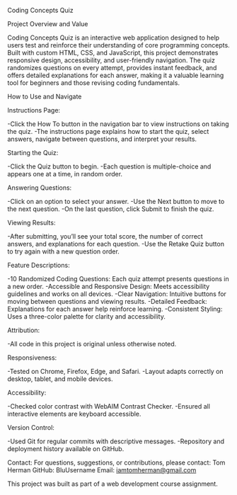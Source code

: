 Coding Concepts Quiz

Project Overview and Value

Coding Concepts Quiz is an interactive web application designed to help users test and reinforce their understanding of core programming concepts. Built with custom HTML, CSS, and JavaScript, this project demonstrates responsive design, accessibility, and user-friendly navigation. The quiz randomizes questions on every attempt, provides instant feedback, and offers detailed explanations for each answer, making it a valuable learning tool for beginners and those revising coding fundamentals.

How to Use and Navigate

Instructions Page:

-Click the How To button in the navigation bar to view instructions on taking the quiz.
-The instructions page explains how to start the quiz, select answers, navigate between questions, and interpret your results.

Starting the Quiz:

-Click the Quiz button to begin.
-Each question is multiple-choice and appears one at a time, in random order.

Answering Questions:

-Click on an option to select your answer.
-Use the Next button to move to the next question.
-On the last question, click Submit to finish the quiz.


Viewing Results:

-After submitting, you’ll see your total score, the number of correct answers, and explanations for each question.
-Use the Retake Quiz button to try again with a new question order.


Feature Descriptions:

-10 Randomized Coding Questions: Each quiz attempt presents questions in a new order.
-Accessible and Responsive Design: Meets accessibility guidelines and works on all devices.
-Clear Navigation: Intuitive buttons for moving between questions and viewing results.
-Detailed Feedback: Explanations for each answer help reinforce learning.
-Consistent Styling: Uses a three-color palette for clarity and accessibility.

Attribution:

-All code in this project is original unless otherwise noted.

Responsiveness:

-Tested on Chrome, Firefox, Edge, and Safari.
-Layout adapts correctly on desktop, tablet, and mobile devices.

Accessibility:

-Checked color contrast with WebAIM Contrast Checker.
-Ensured all interactive elements are keyboard accessible.

Version Control:

-Used Git for regular commits with descriptive messages.
-Repository and deployment history available on GitHub.

Contact: For questions, suggestions, or contributions, 
please contact: Tom Herman 
GitHub: BluUsername 
Email: iamtomherman@gmail.com

This project was built as part of a web development course assignment.
